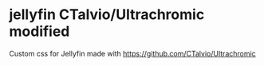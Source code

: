 # jellyfin CTalvio/Ultrachromic modified
Custom css for Jellyfin made with https://github.com/CTalvio/Ultrachromic
